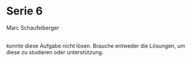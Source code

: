 # Serie 6
Marc Schaufelberger

<br>
konnte diese Aufgabe nicht lösen. Brauche entweder die Lösungen, um diese zu studieren oder unterstützung.
